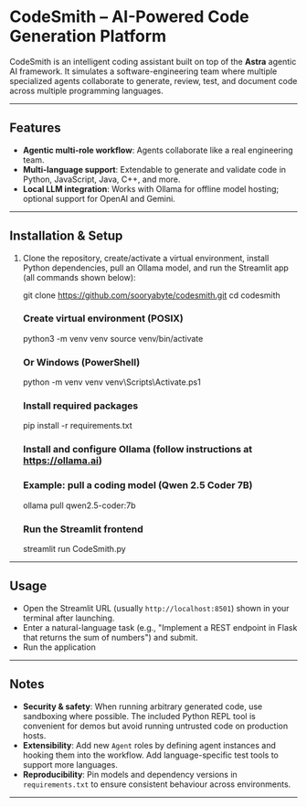# CodeSmith – AI-Powered Code Generation Platform

CodeSmith is an intelligent coding assistant built on top of the **Astra** agentic AI framework. It simulates a software-engineering team where multiple specialized agents collaborate to generate, review, test, and document code across multiple programming languages.

---

##  Features
- **Agentic multi-role workflow**: Agents collaborate like a real engineering team.
- **Multi-language support**: Extendable to generate and validate code in Python, JavaScript, Java, C++, and more.
- **Local LLM integration**: Works with Ollama for offline model hosting; optional support for OpenAI and Gemini.

---

##  Installation & Setup

1. Clone the repository, create/activate a virtual environment, install Python dependencies, pull an Ollama model, and run the Streamlit app (all commands shown below):

    git clone https://github.com/sooryabyte/codesmith.git
    cd codesmith

    ### Create virtual environment (POSIX)
    python3 -m venv venv
    source venv/bin/activate

    ### Or Windows (PowerShell)
    python -m venv venv
    venv\Scripts\Activate.ps1

    ### Install required packages
    pip install -r requirements.txt

    ### Install and configure Ollama (follow instructions at https://ollama.ai)
    ### Example: pull a coding model (Qwen 2.5 Coder 7B)
    ollama pull qwen2.5-coder:7b

    ### Run the Streamlit frontend
    streamlit run CodeSmith.py

---

##  Usage

- Open the Streamlit URL (usually `http://localhost:8501`) shown in your terminal after launching.
- Enter a natural-language task (e.g., "Implement a REST endpoint in Flask that returns the sum of numbers") and submit.
- Run the application

---

##  Notes
- **Security & safety**: When running arbitrary generated code, use sandboxing where possible. The included Python REPL tool is convenient for demos but avoid running untrusted code on production hosts.
- **Extensibility**: Add new `Agent` roles by defining agent instances and hooking them into the workflow. Add language-specific test tools to support more languages.
- **Reproducibility**: Pin models and dependency versions in `requirements.txt` to ensure consistent behaviour across environments.

---
